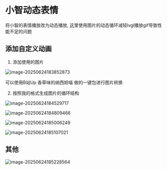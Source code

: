 # 小智动态表情
将小智的表情播放改为动态播放, 这里使用图片的动态循环减轻lvgl播放gif导致性能不足的问题

## 添加自定义动画

1. 添加使用的图片

![image-20250624183852873](https://picture-01-1316374204.cos.ap-beijing.myqcloud.com/lenovo-picture/202506241838951.png)

可以使用B站Up 香草味的纳西妲喵 做的一键包进行图片转换

2. 按照我的格式生成图片的循环结构

![image-20250624184529717](https://picture-01-1316374204.cos.ap-beijing.myqcloud.com/lenovo-picture/202506241845773.png)

![image-20250624184809466](https://picture-01-1316374204.cos.ap-beijing.myqcloud.com/lenovo-picture/202506241848528.png)

![image-20250624185006249](https://picture-01-1316374204.cos.ap-beijing.myqcloud.com/lenovo-picture/202506241850375.png)

![image-20250624185107021](https://picture-01-1316374204.cos.ap-beijing.myqcloud.com/lenovo-picture/202506241851151.png)

## 其他

![image-20250624185228564](https://picture-01-1316374204.cos.ap-beijing.myqcloud.com/lenovo-picture/202506241852689.png)